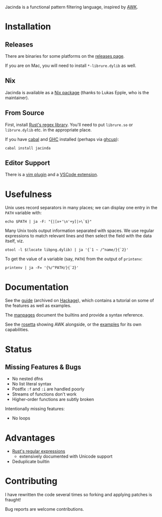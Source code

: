 Jacinda is a functional pattern filtering language,
inspired by [AWK](http://www.awklang.org).

# Installation

## Releases

There are binaries for some platforms on the [releases page](https://github.com/vmchale/jacinda/releases/).

If you are on Mac, you will need to install `*-librure.dylib` as well.

## Nix

Jacinda is available as a [Nix package](https://search.nixos.org/packages?channel=unstable&from=0&size=1&type=packages&query=jacinda) (thanks to Lukas Epple, who is the maintainer).

## From Source

First, install [Rust's regex library](https://github.com/rust-lang/regex/tree/master/regex-capi#c-api-for-rusts-regex-engine). You'll need to put `librure.so` or `librure.dylib` etc. in the appropriate place.

If you have [cabal](https://www.haskell.org/cabal/) and [GHC](https://www.haskell.org/ghc/) installed (perhaps via [ghcup](https://www.haskell.org/ghcup/)):

```
cabal install jacinda
```

## Editor Support

There is a [vim plugin](https://github.com/vmchale/jacinda-vim) and a [VSCode extension](https://marketplace.visualstudio.com/items?itemName=vmchale.jacinda).

# Usefulness

Unix uses record separators in many places; we can display one entry in the
`PATH` variable with:

```
echo $PATH | ja -F: "{|[x+'\n'+y]|>\`$}"
```

Many Unix tools output information separated with spaces. We use regular
expressions to match relevant lines and then select the field with the data
itself, viz.

```
otool -l $(locate libpng.dylib) | ja '{`1 ~ /^name/}{`2}'
```

To get the value of a variable (say, `PATH`) from the output of `printenv`:

```
printenv | ja -F= '{%/^PATH/}{`2}'
```

# Documentation

See the [guide](https://vmchale.github.io/jacinda/) (archived on [Hackage](https://hackage.haskell.org/package/jacinda/src/doc/guide.pdf)), which contains a tutorial
on some of the features as well as examples.

The [manpages](https://hackage.haskell.org/package/jacinda/src/man/ja.1) document the builtins and provide a syntax reference.

See the [rosetta](./ROSETTA.md) showing AWK alongside, or the [examples](./EXAMPLES.md) for its own capabilities.

# Status

## Missing Features & Bugs

  * No nested dfns
  * No list literal syntax
  * Postfix `:f` and `:i` are handled poorly
  * Streams of functions don't work
  * Higher-order functions are subtly broken

Intentionally missing features:

  * No loops

# Advantages

  * [Rust's regular expressions](https://docs.rs/regex/)
    - extensively documented with Unicode support
  * Deduplicate builtin

# Contributing

I have rewritten the code several times so forking and applying patches is fraught!

Bug reports are welcome contributions.
